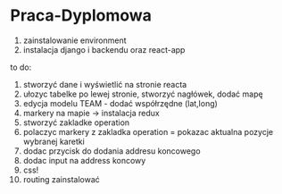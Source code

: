 # Praca-Dyplomowa
1. zainstalowanie environment
2. instalacja django i backendu oraz react-app

to do:
1. stworzyć dane i wyświetlić na stronie reacta
2. ułozyc tabelke po lewej stronie, stworzyć nagłówek, dodać mapę
3. edycja modelu TEAM - dodać współrzędne (lat,long)
4. markery na mapie -> instalacja redux
5. stworzyć zakladke operation
6. polaczyc markery z zakladka operation = pokazac aktualna pozycje wybranej karetki
7. dodac przycisk do dodania addresu koncowego
8. dodac input na address koncowy
9. css!
10. routing zainstalować